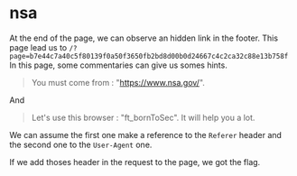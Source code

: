 # nsa

At the end of the page, we can observe an hidden link in the footer.
This page lead us to `/?page=b7e44c7a40c5f80139f0a50f3650fb2bd8d00b0d24667c4c2ca32c88e13b758f`
In this page, some commentaries can give us somes hints.

> You must come from : "https://www.nsa.gov/".

And

> Let's use this browser : "ft_bornToSec". It will help you a lot.

We can assume the first one make a reference to the `Referer` header and the second one
to the `User-Agent` one.

If we add thoses header in the request to the page, we got the flag.
